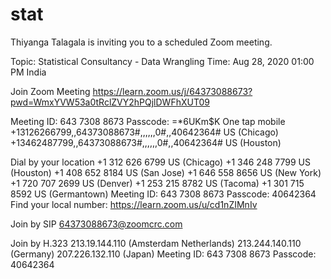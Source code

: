 # stat

Thiyanga Talagala is inviting you to a scheduled Zoom meeting.

Topic: Statistical Consultancy - Data Wrangling
Time: Aug 28, 2020 01:00 PM India

Join Zoom Meeting
https://learn.zoom.us/j/64373088673?pwd=WmxYVW53a0tRclZVY2hPQjlDWFhXUT09

Meeting ID: 643 7308 8673
Passcode: =*6UKm$K
One tap mobile
+13126266799,,64373088673#,,,,,,0#,,40642364# US (Chicago)
+13462487799,,64373088673#,,,,,,0#,,40642364# US (Houston)

Dial by your location
        +1 312 626 6799 US (Chicago)
        +1 346 248 7799 US (Houston)
        +1 408 652 8184 US (San Jose)
        +1 646 558 8656 US (New York)
        +1 720 707 2699 US (Denver)
        +1 253 215 8782 US (Tacoma)
        +1 301 715 8592 US (Germantown)
Meeting ID: 643 7308 8673
Passcode: 40642364
Find your local number: https://learn.zoom.us/u/cd1nZIMnIv

Join by SIP
64373088673@zoomcrc.com

Join by H.323
213.19.144.110 (Amsterdam Netherlands)
213.244.140.110 (Germany)
207.226.132.110 (Japan)
Meeting ID: 643 7308 8673
Passcode: 40642364

